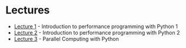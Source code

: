 # Lectures

* [Lecture 1](https://epcced.github.io/APT-python4hpc/lectures/01) - Introduction to performance programming with Python 1
* [Lecture 2](https://epcced.github.io/APT-python4hpc/lectures/02) - Introduction to performance programming with Python 2
* [Lecture 3](https://epcced.github.io/APT-python4hpc/lectures/03) - Parallel Computing with Python 